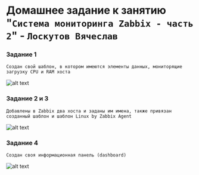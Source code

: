 # Домашнее задание к занятию "`Система мониторинга Zabbix - часть 2`" - `Лоскутов Вячеслав`



### Задание 1

`Создан свой шаблон, в котором имеются элементы данных, мониторящие загрузку CPU и RAM хоста`

![alt text](https://github.com/NightWalkerZ488/zab2/main/Задание1.PNG)

### Задание 2 и 3

`Добавлены в Zabbix два хоста и заданы им имена, также привязан созданный шаблон и шаблон Linux by Zabbix Agent`

![alt text](https://github.com/NightWalkerZ488/zab2/main/Задание2.PNG)

### Задание 4

`Создан своя информационная панель (dashboard)`

![alt text](https://github.com/NightWalkerZ488/zab2/main/Задание4.PNG)
